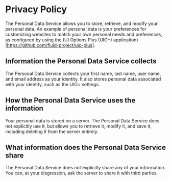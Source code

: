# Privacy Policy

The Personal Data Service allows you to store, retrieve, and modify your
personal data.  An example of personal data is your preferences for customizing
websites to match your own personal needs and preferences, as configured by
using the (UI Options Plus (UIO+) application)[https://github.com/fluid-project/uio-plus].

## Information the Personal Data Service collects

The Personal Data Service collects your first name, last name, user name, and
email address as your identity.  It also stores personal data associated with
your identity, such as the UIO+ settings.

## How the Personal Data Service uses the information

Your personal data is stored on a server.  The Personal Data Service does not
explicitly use it, but allows you to retrieve it, modify it, and save it,
including deleting it from the server entirely.

## What information does the Personal Data Service share

The Personal Data Service does not explicitly share any of your information.
You can, at your disgression, ask the server to share it with third parties.
